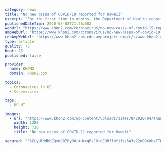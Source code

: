 ```yaml
---
category: news
title: "No new cases of COVID-19 reported for Hawaii"
excerpt: "For the first time in months, the Department of Health reported zero new cases of COVID-19 for the state. The total remains at 629. The last time there weren’t any"
publishedDateTime: 2020-05-08T21:26:00Z
webUrl: "https://www.khon2.com/coronavirus/no-new-cases-of-covid-19-reported-for-hawaii/"
ampWebUrl: "https://www.khon2.com/coronavirus/no-new-cases-of-covid-19-reported-for-hawaii/amp/"
cdnAmpWebUrl: "https://www-khon2-com.cdn.ampproject.org/c/s/www.khon2.com/coronavirus/no-new-cases-of-covid-19-reported-for-hawaii/amp/"
type: article
quality: 75
heat: 75
published: false

provider:
  name: KHON2
  domain: khon2.com

topics:
  - Coronavirus in US
  - Coronavirus

tags:
  - US-HI

images:
  - url: "https://www.khon2.com/wp-content/uploads/sites/8/2020/04/thumbnail_Coronavirus-Update-1-2-2-2-3-2-1-5-1-1.jpg?w=1280&h=720&crop=1"
    width: 1280
    height: 720
    title: "No new cases of COVID-19 reported for Hawaii"

secured: "FkCLyUTddbbEQvKG07By0Or4HY4qPsC0+cEHRflbYifpz5A3v22uB9XobxFTKAoYWvakiDcjWHsELKLg9HmnrRxQrWTZOR/j6YXCvWEr+JSL7KnKbNnZt0N1Rgh95PDxvdtDklO59JrhrkVcHdINUfWYqYzOBWPyqc56Q1ghqtqPmdai9kwVS7kAzyAl72H6rdKOw00FXgbOXQ5PdixVHVQs8ti1yLJ9RENRxdIojUDclooacHL7Bjj45GSXApvs1WUnudccbeJll1kcxvyvt8IYjxKQGCYtV6y9dIzdNJ9uGUjFWlvYjFZCfdWSrNJySHn/3tiv0nHdtbA9Gi+GxWGyopDLRklh4tp5zKFavHkhLOipSFt+E7WPkT8d0YB+3WqiuX21wqsjaEyXTOLQSJOC8OwI9QtDXKeuieORDPJsE2InUmyvBiPZ37e72x3x+Hh2imFOli6IZhJ32XoPpWwIzr8+sS2lBwqZM4N0c0o=;ZwdAnrVuPVbWChduqyWVHw=="
---
```


